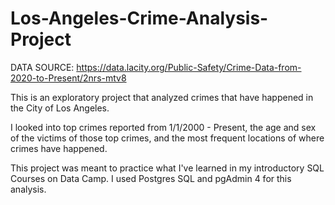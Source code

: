 # Los-Angeles-Crime-Analysis-Project

DATA SOURCE: https://data.lacity.org/Public-Safety/Crime-Data-from-2020-to-Present/2nrs-mtv8

This is an exploratory project that analyzed crimes that have happened in the City of Los Angeles.  

I looked into top crimes reported from 1/1/2000 - Present, the age and sex of the victims of those top crimes, and the most frequent locations of where crimes have happened.

This project was meant to practice what I've learned in my introductory SQL Courses on Data Camp. I used Postgres SQL and pgAdmin 4 for this analysis. 
